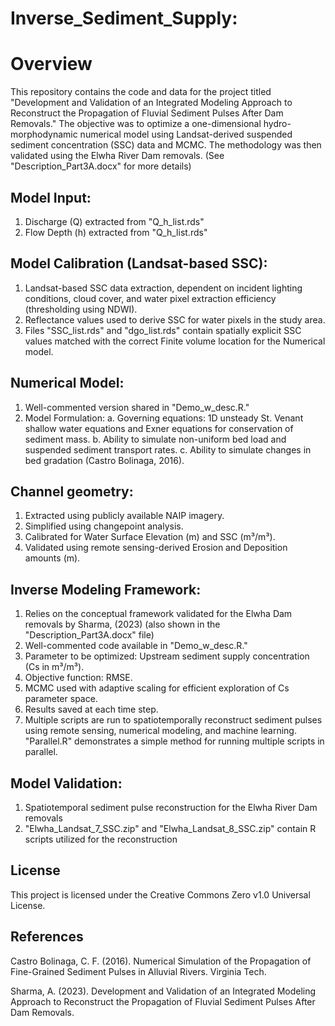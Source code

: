 # Inverse_Sediment_Supply: 

# Overview
This repository contains the code and data for the project titled "Development and Validation of an Integrated Modeling Approach to Reconstruct the Propagation of Fluvial Sediment Pulses After Dam Removals." The objective was to optimize a one-dimensional hydro-morphodynamic numerical model using Landsat-derived suspended sediment concentration (SSC) data and MCMC. The methodology was then validated using the Elwha River Dam removals. (See "Description_Part3A.docx" for more details)

## Model Input:
1) Discharge (Q) extracted from "Q_h_list.rds"
2) Flow Depth (h) extracted from "Q_h_list.rds"

## Model Calibration (Landsat-based SSC):
1) Landsat-based SSC data extraction, dependent on incident lighting conditions, cloud cover, and water pixel extraction efficiency (thresholding using NDWI).
2) Reflectance values used to derive SSC for water pixels in the study area.
3) Files "SSC_list.rds" and "dgo_list.rds" contain spatially explicit SSC values matched with the correct Finite volume location for the Numerical model.

## Numerical Model:
1) Well-commented version shared in "Demo_w_desc.R."
2) Model Formulation:
	a. Governing equations: 1D unsteady St. Venant shallow water equations and Exner equations for conservation of sediment mass.
	b. Ability to simulate non-uniform bed load and suspended sediment transport rates.
	c. Ability to simulate changes in bed gradation (Castro Bolinaga, 2016).

## Channel geometry:
1) Extracted using publicly available NAIP imagery.
2) Simplified using changepoint analysis.
3) Calibrated for Water Surface Elevation (m) and SSC (m³/m³).
4) Validated using remote sensing-derived Erosion and Deposition amounts (m).

## Inverse Modeling Framework:
1) Relies on the conceptual framework validated for the Elwha Dam removals by Sharma, (2023) (also shown in the "Description_Part3A.docx" file)
2) Well-commented code available in "Demo_w_desc.R."
3) Parameter to be optimized: Upstream sediment supply concentration (Cs in m³/m³).
4) Objective function: RMSE.
5) MCMC used with adaptive scaling for efficient exploration of Cs parameter space.
6) Results saved at each time step.
7) Multiple scripts are run to spatiotemporally reconstruct sediment pulses using remote sensing, numerical modeling, and machine learning. "Parallel.R" demonstrates a simple method for running multiple scripts in parallel.

## Model Validation: 
1) Spatiotemporal sediment pulse reconstruction for the Elwha River Dam removals
2) "Elwha_Landsat_7_SSC.zip" and "Elwha_Landsat_8_SSC.zip" contain R scripts utilized for the reconstruction 

## License
This project is licensed under the Creative Commons Zero v1.0 Universal License.

## References
Castro Bolinaga, C. F. (2016). Numerical Simulation of the Propagation of Fine-Grained Sediment Pulses in Alluvial Rivers. Virginia Tech.

Sharma, A. (2023). Development and Validation of an Integrated Modeling Approach to Reconstruct the Propagation of Fluvial Sediment Pulses After Dam Removals.
